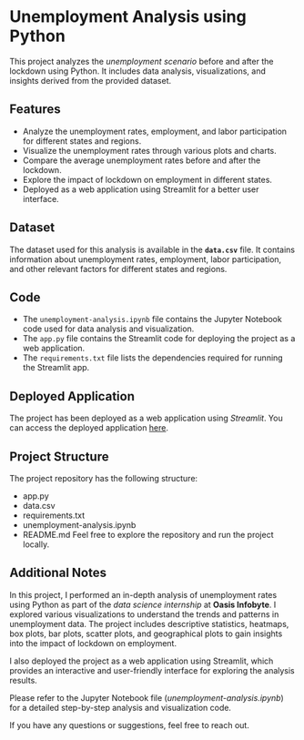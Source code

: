 # Unemployment Analysis using Python

This project analyzes the _unemployment scenario_ before and after the lockdown using Python. It includes data analysis, visualizations, and insights derived from the provided dataset.

## Features

- Analyze the unemployment rates, employment, and labor participation for different states and regions.
- Visualize the unemployment rates through various plots and charts.
- Compare the average unemployment rates before and after the lockdown.
- Explore the impact of lockdown on employment in different states.
- Deployed as a web application using Streamlit for a better user interface.

## Dataset

The dataset used for this analysis is available in the **`data.csv`** file. It contains information about unemployment rates, employment, labor participation, and other relevant factors for different states and regions.

## Code

- The `unemployment-analysis.ipynb` file contains the Jupyter Notebook code used for data analysis and visualization.
- The `app.py` file contains the Streamlit code for deploying the project as a web application.
- The `requirements.txt` file lists the dependencies required for running the Streamlit app.

## Deployed Application

The project has been deployed as a web application using _Streamlit_. You can access the deployed application [here](https://unemployment-analysis-shrudex.streamlit.app/).

## Project Structure
The project repository has the following structure:
- app.py
- data.csv
- requirements.txt
- unemployment-analysis.ipynb
- README.md
Feel free to explore the repository and run the project locally.

## Additional Notes
In this project, I performed an in-depth analysis of unemployment rates using Python as part of the _data science internship_ at **Oasis Infobyte**. I explored various visualizations to understand the trends and patterns in unemployment data. The project includes descriptive statistics, heatmaps, box plots, bar plots, scatter plots, and geographical plots to gain insights into the impact of lockdown on employment.


I also deployed the project as a web application using Streamlit, which provides an interactive and user-friendly interface for exploring the analysis results.

Please refer to the Jupyter Notebook file (_unemployment-analysis.ipynb_) for a detailed step-by-step analysis and visualization code.

If you have any questions or suggestions, feel free to reach out.


